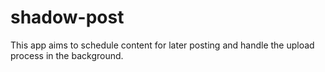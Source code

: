 # shadow-post
This app aims to schedule content for later posting and handle the upload process in the background.
